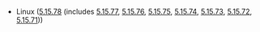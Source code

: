 - Linux ([5.15.78](https://lwn.net/Articles/914423) (includes [5.15.77](https://lwn.net/Articles/913681), [5.15.76](https://lwn.net/Articles/912997), [5.15.75](https://lwn.net/Articles/912500), [5.15.74](https://lwn.net/Articles/911275), [5.15.73](https://lwn.net/Articles/910957), [5.15.72](https://lwn.net/Articles/910398), [5.15.71](https://lwn.net/Articles/909679)))
